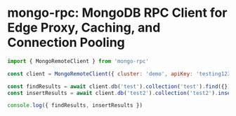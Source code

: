# mongo-rpc: MongoDB RPC Client for Edge Proxy, Caching, and Connection Pooling

```javascript
import { MongoRemoteClient } from 'mongo-rpc'

const client = MongoRemoteClient({ cluster: 'demo', apiKey: 'testing123' })

const findResults = await client.db('test').collection('test').find({}).sort({_id: -1}).limit(100).toArray()
const insertResults = await client.db('test2').collection('test2').insertOne({ test: 123 })

console.log({ findResults, insertResults })
```